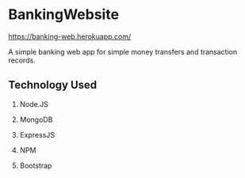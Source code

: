 # BankingWebsite
https://banking-web.herokuapp.com/

A simple banking web app for simple money transfers and transaction records.

## Technology Used

1. Node.JS

2. MongoDB

3. ExpressJS

4. NPM

5. Bootstrap
